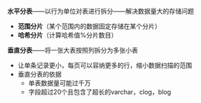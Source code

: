 **水平分表**——以行为单位对表进行拆分——解决数据量大的存储问题

* **范围分片**（某个范围内的数据固定存储在某个分片）
* **哈希分片**（计算哈希值%分片数目）

**垂直分表**——将一张大表按照列拆分为多张小表

* 让单条记录更小，每页可以容纳更多的行，缩小数据扫描的范围
* 垂直分表的依据
  * 单表数据量可能过千万
  * 字段超过20个且包含了超长的varchar，clog，blog